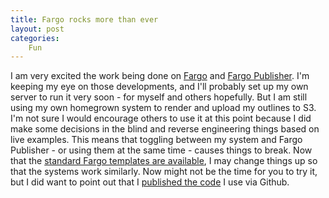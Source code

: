 ```yaml
---
title: Fargo rocks more than ever
layout: post
categories:
    Fun
---
```

I am very excited the work being done on <a href="http://fargo.io/blog/">Fargo</a> and <a href="https://github.com/scripting/fargoPublisher">Fargo Publisher</a>. I'm keeping my eye on those developments, and I'll probably set up my own server to run it very soon - for myself and others hopefully.
But I am still using my own homegrown system to render and upload my outlines to S3. 
I'm not sure I would encourage others to use it at this point because I did make some decisions in the blind and reverse engineering things based on live examples. This means that toggling between my system and Fargo Publisher - or using them at the same time - causes things to break.
Now that the <a href="http://scripting.com/2014/03/07/myTemplatesAreOpenSource.html">standard Fargo templates are available</a>, I may change things up so that the systems work similarly.
Now might not be the time for you to try it, but I did want to point out that I <a href="http://www.bsoi.st/fargoToXhtml">published the code</a> I use via Github.

